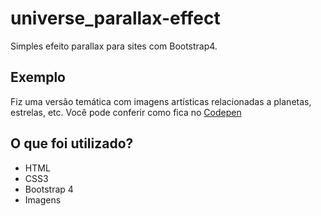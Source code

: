 # universe_parallax-effect
Simples efeito parallax para sites com Bootstrap4.

## Exemplo
Fiz uma versão temática com imagens artísticas relacionadas a planetas, estrelas, etc. Você pode conferir como fica no [Codepen](https://codepen.io/juliabrazolim/full/dLdrZd)

## O que foi utilizado?
- HTML
- CSS3
- Bootstrap 4
- Imagens
